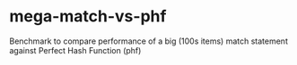 # mega-match-vs-phf
Benchmark to compare performance of a big (100s items) match statement against Perfect Hash Function (phf)
